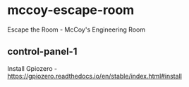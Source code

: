 # mccoy-escape-room
Escape the Room - McCoy's Engineering Room

## control-panel-1

Install Gpiozero - https://gpiozero.readthedocs.io/en/stable/index.html#install
